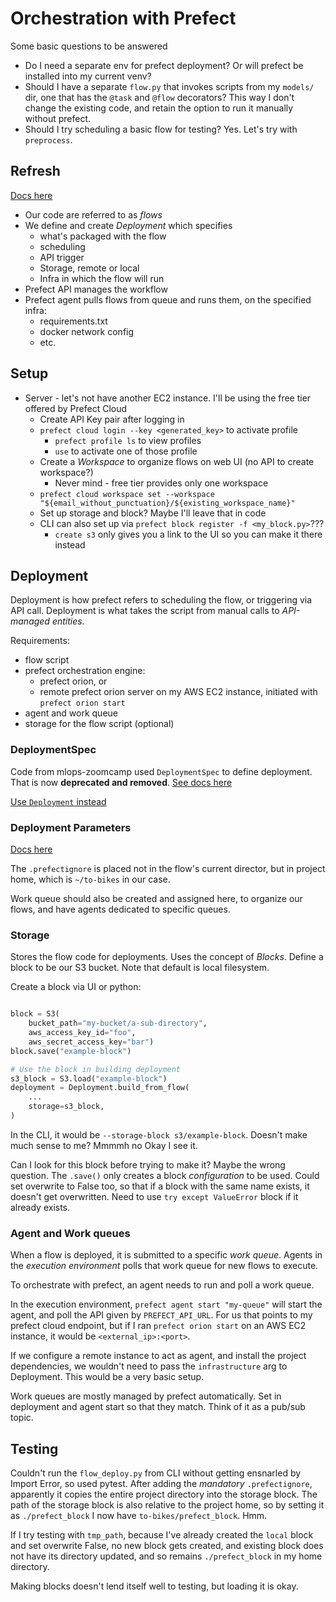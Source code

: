 # Orchestration with Prefect

Some basic questions to be answered

* Do I need a separate env for prefect deployment? Or will prefect be installed into my current venv?
* Should I have a separate `flow.py` that invokes scripts from my `models/` dir, one that has the `@task` and `@flow` decorators? This way I don't change the existing code, and retain the option to run it manually without prefect.
* Should I try scheduling a basic flow for testing? Yes. Let's try with `preprocess`.

## Refresh

[Docs here](https://docs.prefect.io/concepts/deployments/)

* Our code are referred to as *flows*
* We define and create *Deployment* which specifies
    * what's packaged with the flow
    * scheduling
    * API trigger
    * Storage, remote or local
    * Infra in which the flow will run
* Prefect API manages the workflow
* Prefect agent pulls flows from queue and runs them, on the specified infra:
    * requirements.txt
    * docker network config
    * etc.

## Setup

* Server - let's not have another EC2 instance. I'll be using the free tier offered by Prefect Cloud
    * Create API Key pair after logging in
    * `prefect cloud login --key <generated_key>` to activate profile
        * `prefect profile ls` to view profiles
        * `use` to activate one of those profile
    * Create a *Workspace* to organize flows on web UI (no API to create workspace?)
        * Never mind - free tier provides only one workspace
    * `prefect cloud workspace set --workspace "${email_without_punctuation}/${existing_workspace_name}"`
    * Set up storage and block? Maybe I'll leave that in code
    * CLI can also set up via `prefect block register -f <my_block.py>`???
        * `create s3` only gives you a link to the UI so you can make it there instead



## Deployment

Deployment is how prefect refers to scheduling the flow, or triggering via API call. Deployment is what takes the script from manual calls to *API-managed entities.*

Requirements:

* flow script
* prefect orchestration engine:
    * prefect orion, or
    * remote prefect orion server on my AWS EC2 instance, initiated with `prefect orion start`
* agent and work queue
* storage for the flow script (optional)

### DeploymentSpec

Code from mlops-zoomcamp used `DeploymentSpec` to define deployment. That is now **deprecated and removed**. [See docs here](https://docs.prefect.io/concepts/deployments/?h=deploymentspec)

[Use `Deployment` instead](https://docs.prefect.io/api-ref/prefect/deployments/)

### Deployment Parameters

[Docs here](https://docs.prefect.io/api-ref/prefect/deployments/)

The `.prefectignore` is placed not in the flow's current director, but in project home, which is `~/to-bikes` in our case.

Work queue should also be created and assigned here, to organize our flows, and have agents dedicated to specific queues.

### Storage

Stores the flow code for deployments. Uses the concept of *Blocks*. Define a block to be our S3 bucket. Note that default is local filesystem.

Create a block via UI or python:

```python

block = S3(
    bucket_path="my-bucket/a-sub-directory", 
    aws_access_key_id="foo", 
    aws_secret_access_key="bar")
block.save("example-block")

# Use the block in building deployment
s3_block = S3.load("example-block")
deployment = Deployment.build_from_flow(
    ...
    storage=s3_block,
)
```

In the CLI, it would be `--storage-block s3/example-block`. Doesn't make much sense to me? Mmmmh no Okay I see it.

Can I look for this block before trying to make it? Maybe the wrong question. The `.save()` only creates a block *configuration* to be used. Could set overwrite to False too, so that if a block with the same name exists, it doesn't get overwritten. Need to use `try except ValueError` block if it already exists.

### Agent and Work queues

When a flow is deployed, it is submitted to a specific *work queue*. Agents in the *execution environment* polls that work queue for new flows to execute.

To orchestrate with prefect, an agent needs to run and poll a work queue.

In the execution environment, `prefect agent start "my-queue"` will start the agent, and poll the API given by `PREFECT_API_URL`. For us that points to my prefect cloud endpoint, but if I ran `prefect orion start` on an AWS EC2 instance, it would be `<external_ip>:<port>`.

If we configure a remote instance to act as agent, and install the project dependencies, we wouldn't need to pass the `infrastructure` arg to Deployment. This would be a very basic setup.

Work queues are mostly managed by prefect automatically. Set in deployment and agent start so that they match. Think of it as a pub/sub topic.

## Testing

Couldn't run the `flow_deploy.py` from CLI without getting ensnarled by Import Error, so used pytest. After adding the *mandatory* `.prefectignore`, apparently it copies the entire project directory into the storage block. The path of the storage block is also relative to the project home, so by setting it as `./prefect_block` I now have `to-bikes/prefect_block`. Hmm.

If I try testing with `tmp_path`, because I've already created the `local` block and set overwrite False, no new block gets created, and existing block does not have its directory updated, and so remains `./prefect_block` in my home directory.

Making blocks doesn't lend itself well to testing, but loading it is okay.